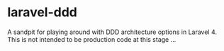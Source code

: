 laravel-ddd
===========

A sandpit for playing around with DDD architecture options in Laravel 4. This is not intended to be production code at this stage ... 

